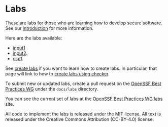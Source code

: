 # Labs

These are labs for those who are learning how to develop secure software.
See our [introduction](introduction) for more information.

Here are the labs available:

* [input1](input1.html)
* [input2](input2.html).
* [csp1](csp1.html).

See [create labs](create_labs) if you want to learn how to create labs.
In particular, that page will link to how to
[create labs using checker](create_checker).

To submit new or updated labs, create a pull request on the
[OpenSSF Best Practices WG](https://github.com/ossf/wg-best-practices-os-developers/)
under the `docs/labs` directory.

You can see the current set of labs at the
[OpenSSF Best Practices WG labs](https://best.openssf.org/labs/) site.

All code to implement the labs is released under the MIT license.
All text is released under the Creative Commons Attribution (CC-BY-4.0)
license.
